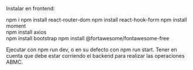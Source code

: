 Instalar en frontend:

npm i
npm install react-router-dom
npm install react-hook-form
npm install moment  
npm install axios  
npm install bootstrap
npm install @fortawesome/fontawesome-free

Ejecutar con npm run dev, o en su defecto con npm run start.
Tener en cuenta que debe estar corriendo el backend para realizar las operaciones ABMC.
